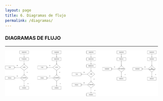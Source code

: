 ```yaml
---
layout: page
title: 6. Diagramas de flujo
permalink: /diagramas/
---
```


### DIAGRAMAS DE FLUJO

---


![Diagramas de flujo](diagramaflujo.png)




